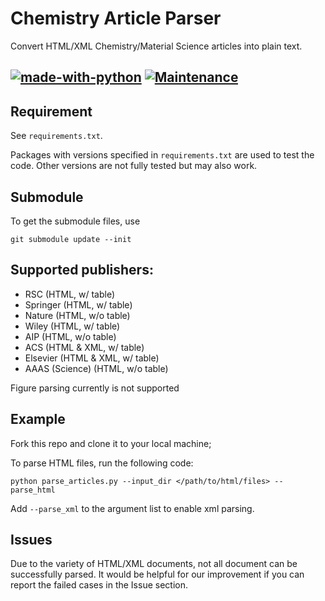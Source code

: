 # Chemistry Article Parser
Convert HTML/XML Chemistry/Material Science articles into plain text.

[![made-with-python](https://img.shields.io/badge/Made%20with-Python-1f425f.svg?color=purple)](https://www.python.org/)
[![Maintenance](https://img.shields.io/badge/Maintained%3F-yes-green.svg)](https://github.com/Yinghao-Li/chemdocparsing)
---

## Requirement

See `requirements.txt`.

Packages with versions specified in `requirements.txt` are used to test the code.
Other versions are not fully tested but may also work.

## Submodule

To get the submodule files, use

```shell
git submodule update --init
```

## Supported publishers:

- RSC (HTML, w/ table)
- Springer (HTML, w/ table)
- Nature (HTML, w/o table)
- Wiley (HTML, w/ table)
- AIP (HTML, w/o table)
- ACS (HTML & XML, w/ table)
- Elsevier (HTML & XML, w/ table)
- AAAS (Science) (HTML, w/o table)

Figure parsing currently is not supported

## Example

Fork this repo and clone it to your local machine;

To parse HTML files, run the following code:
```shell
python parse_articles.py --input_dir </path/to/html/files> --parse_html
```

Add `--parse_xml` to the argument list to enable xml parsing.

## Issues

Due to the variety of HTML/XML documents, not all document can be successfully parsed.
It would be helpful for our improvement if you can report the failed cases in the Issue section. 
